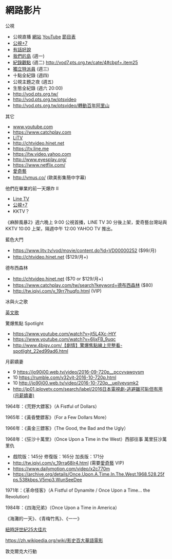 # 網路影片
公視
* 公視直播 [網站](http://www.pts.org.tw/ptslive/live/) [YouTube](https://youtu.be/zjGR32QyTkQ) [節目表](https://docs.google.com/spreadsheets/d/11-2PV-m-nO05dYpdeviXdp75E08QNBAuX9f1IrG68Tk/pubhtml)
* [公視+7](http://vod7.pts.org.tw)
* [有話好說](https://www.youtube.com/user/PTSTalk)
* [我們的島](https://www.youtube.com/channel/UCiNrmbGfxRnzVVqg4a9banQ) (週一)
* [紀錄觀點](https://www.youtube.com/channel/UCVrJDXSpLMtnCfK5ckK3vAg) (週二) http://vod7.pts.org.tw/cate/4#cbpf=.item25
* <a href="https://www.youtube.com/user/news50402">獨立特派員</a> (週三)
* 十點全紀錄 (週四)
* 公視主題之夜 (週五)
* 生態全紀錄 (週六 20:00)
* http://vod.pts.org.tw/
* http://vod.pts.org.tw/ptsvideo
* http://vod.pts.org.tw/ptsvideo/轉動百年阿里山

其它
* www.youtube.com
* https://www.catchplay.com
* [LiTV](https://www.litv.tv)
* http://chtvideo.hinet.net
* https://tv.line.me
* https://tw.video.yahoo.com
* http://www.eyesplay.org/
* https://www.netflix.com/
* [愛奇藝](http://tw.iqiyi.com)
* http://vmus.co/ (歐美影集簡中字幕)

他們在畢業的前一天爆炸 II
* [Line TV](https://tv.line.me)
* [公視+7](http://vod7.pts.org.tw)
* KKTV？

《麻醉風暴2》週六晚上 9:00 公視首播，LINE TV 30 分後上架，愛奇藝台灣站與 KKTV 10:00 上架，隔週中午 12:00 YAHOO TV 推出。

藍色大門
* https://www.litv.tv/vod/movie/content.do?id=VD00000252 ($99/月)
* http://chtvideo.hinet.net ($129/月+)

德布西森林
* http://chtvideo.hinet.net ($70 or $129/月+)
* https://www.catchplay.com/tw/search?keyword=德布西森林 ($80)
* http://tw.iqiyi.com/v_19rr7huqfo.html (VIP)

冰與火之歌

[英文歌](../english_song.md)

驚爆焦點 Spotlight
* https://www.youtube.com/watch?v=jt5L4Xc-HtY
* https://www.youtube.com/watch?v=6ljxFB_9uqc
* http://www.4bigv.com/【劇情】驚爆焦點線上完整看-spotlight_22ed99ad6.html

月薪嬌妻
* 9 https://jo90j00.web.tv/video/2016-09-720p__pccvvawoysm
* 10 https://rumble.com/v32vjt-2016-10-720p.html
* 10 http://jo90j00.web.tv/video/2016-10-720p__ueilvevsmk2
* http://jp01.jplovetv.com/search/label/2016日本電視劇-逃避雖可恥但有用(月薪嬌妻)


1964年：《荒野大鏢客》（A Fistful of Dollars）

1965年：《黃昏雙鏢客》（For a Few Dollars More）

1966年：《黃金三鏢客》（The Good, the Bad and the Ugly）

1968年：《狂沙十萬里》（Once Upon a Time in the West）西部往事 萬里狂沙萬里仇
* 戲院版：145分 修復版：165分 加長版：171分
* http://tw.iqiyi.com/v_19rra68lr4.html (需要[愛奇藝](http://tw.iqiyi.com) VIP)
* https://www.dailymotion.com/video/x2c770m
* https://archive.org/details/Once.Upon.A.Time.In.The.West.1968.528.25fps.538kbps.V5mp3.WunSeeDee

1971年：《革命怪客》（A Fistful of Dynamite / Once Upon a Time... the Revolution）

1984年：《四海兄弟》（Once Upon a Time in America）

《海灘的一天》、《青梅竹馬》、《一一》

[紐時評世紀25大佳片](https://newtalk.tw/news/view/2017-06-12/89091)

https://zh.wikipedia.org/wiki/影史百大華語電影

敦克爾克大行動
